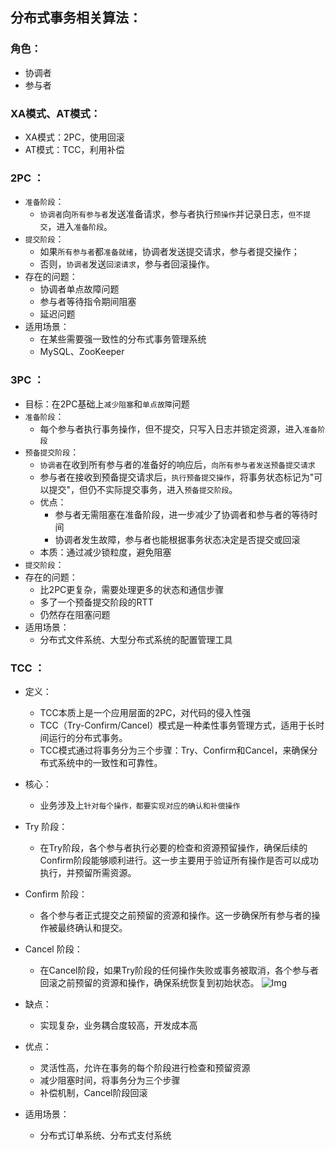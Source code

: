 ## 分布式事务相关算法：

### 角色：
* 协调者
* 参与者

### XA模式、AT模式：
* XA模式：2PC，使用回滚
* AT模式：TCC，利用补偿

### 2PC ：
* `准备阶段`：
    * `协调者`向`所有参与者`发送准备请求，参与者执行`预操作`并记录日志，`但不提交`，进入`准备阶段`。
* `提交阶段`：
    * 如果`所有参与者`都`准备就绪`，协调者发送提交请求，参与者提交操作；
    * 否则，`协调者`发送`回滚请求`，参与者回滚操作。
* 存在的问题：
    * 协调者单点故障问题
    * 参与者等待指令期间阻塞
    * 延迟问题
* 适用场景：
    * 在某些需要强一致性的分布式事务管理系统
    * MySQL、ZooKeeper

### 3PC ：
* 目标：在2PC基础上`减少阻塞`和`单点故障`问题
* `准备阶段`：
    * 每个参与者执行事务操作，但不提交，只写入日志并锁定资源，进入`准备阶段`
* `预备提交阶段`：
    * `协调者`在收到所有参与者的准备好的响应后，`向所有参与者发送预备提交请求`
    * 参与者在接收到预备提交请求后，`执行预备提交操作`，将事务状态标记为"可以提交"，但仍不实际提交事务，进入`预备提交阶段`。
    * 优点：
        * 参与者无需阻塞在准备阶段，进一步减少了协调者和参与者的等待时间
        * 协调者发生故障，参与者也能根据事务状态决定是否提交或回滚
    * 本质：通过减少锁粒度，避免阻塞
* `提交阶段`：
* 存在的问题：
    * 比2PC更复杂，需要处理更多的状态和通信步骤
    * 多了一个预备提交阶段的RTT
    * 仍然存在阻塞问题
* 适用场景：
    * 分布式文件系统、大型分布式系统的配置管理工具

### TCC ：
* 定义：
    * TCC本质上是一个应用层面的2PC，对代码的侵入性强
    * TCC（Try-Confirm/Cancel）模式是一种柔性事务管理方式，适用于长时间运行的分布式事务。
    * TCC模式通过将事务分为三个步骤：Try、Confirm和Cancel，来确保分布式系统中的一致性和可靠性。
* 核心：
    * 业务涉及上`针对每个操作，都要实现对应的确认和补偿操作`
* Try 阶段：
    * 在Try阶段，各个参与者执行必要的检查和资源预留操作，确保后续的Confirm阶段能够顺利进行。这一步主要用于验证所有操作是否可以成功执行，并预留所需资源。

* Confirm 阶段：
    * 各个参与者正式提交之前预留的资源和操作。这一步确保所有参与者的操作被最终确认和提交。

* Cancel 阶段：
    * 在Cancel阶段，如果Try阶段的任何操作失败或事务被取消，各个参与者回滚之前预留的资源和操作，确保系统恢复到初始状态。
![Img](https://raw.staticdn.net/Navyum/imgbed/pic/IMG/b09c47c2068957ac3181dfecfdc9e768.png)

* 缺点：
    * 实现复杂，业务耦合度较高，开发成本高
* 优点：
    * 灵活性高，允许在事务的每个阶段进行检查和预留资源
    * 减少阻塞时间，将事务分为三个步骤
    * 补偿机制，Cancel阶段回滚
* 适用场景：
    * 分布式订单系统、分布式支付系统
